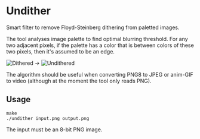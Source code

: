 Undither
========

Smart filter to remove Floyd-Steinberg dithering from paletted images.

The tool analyses image palette to find optimal blurring threshold. For any two adjacent pixels, if the palette has a color that is between colors of these two pixels, then it's assumed to be an edge.

![Dithered](https://cloud.githubusercontent.com/assets/72159/2558878/adb5e0ce-b75f-11e3-8ab4-3e78a4f32ecb.png)
→
![Undithered](https://cloud.githubusercontent.com/assets/72159/2558877/ad96f114-b75f-11e3-9768-b99f69748a90.png)

The algorithm should be useful when converting PNG8 to JPEG or anim-GIF to video (although at the moment the tool only reads PNG).

## Usage

    make
    ./undither input.png output.png

The input must be an 8-bit PNG image.
